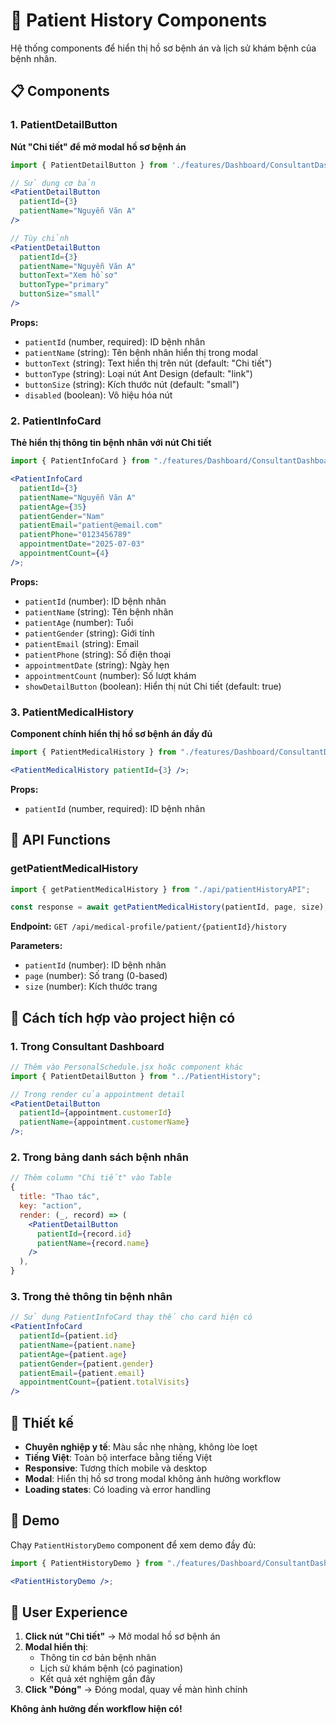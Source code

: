 # 🏥 Patient History Components

Hệ thống components để hiển thị hồ sơ bệnh án và lịch sử khám bệnh của bệnh nhân.

## 📋 Components

### 1. PatientDetailButton

**Nút "Chi tiết" để mở modal hồ sơ bệnh án**

```jsx
import { PatientDetailButton } from './features/Dashboard/ConsultantDashboard/PatientHistory';

// Sử dụng cơ bản
<PatientDetailButton
  patientId={3}
  patientName="Nguyễn Văn A"
/>

// Tùy chỉnh
<PatientDetailButton
  patientId={3}
  patientName="Nguyễn Văn A"
  buttonText="Xem hồ sơ"
  buttonType="primary"
  buttonSize="small"
/>
```

**Props:**

- `patientId` (number, required): ID bệnh nhân
- `patientName` (string): Tên bệnh nhân hiển thị trong modal
- `buttonText` (string): Text hiển thị trên nút (default: "Chi tiết")
- `buttonType` (string): Loại nút Ant Design (default: "link")
- `buttonSize` (string): Kích thước nút (default: "small")
- `disabled` (boolean): Vô hiệu hóa nút

### 2. PatientInfoCard

**Thẻ hiển thị thông tin bệnh nhân với nút Chi tiết**

```jsx
import { PatientInfoCard } from "./features/Dashboard/ConsultantDashboard/PatientHistory";

<PatientInfoCard
  patientId={3}
  patientName="Nguyễn Văn A"
  patientAge={35}
  patientGender="Nam"
  patientEmail="patient@email.com"
  patientPhone="0123456789"
  appointmentDate="2025-07-03"
  appointmentCount={4}
/>;
```

**Props:**

- `patientId` (number): ID bệnh nhân
- `patientName` (string): Tên bệnh nhân
- `patientAge` (number): Tuổi
- `patientGender` (string): Giới tính
- `patientEmail` (string): Email
- `patientPhone` (string): Số điện thoại
- `appointmentDate` (string): Ngày hẹn
- `appointmentCount` (number): Số lượt khám
- `showDetailButton` (boolean): Hiển thị nút Chi tiết (default: true)

### 3. PatientMedicalHistory

**Component chính hiển thị hồ sơ bệnh án đầy đủ**

```jsx
import { PatientMedicalHistory } from "./features/Dashboard/ConsultantDashboard/PatientHistory";

<PatientMedicalHistory patientId={3} />;
```

**Props:**

- `patientId` (number, required): ID bệnh nhân

## 🔧 API Functions

### getPatientMedicalHistory

```jsx
import { getPatientMedicalHistory } from "./api/patientHistoryAPI";

const response = await getPatientMedicalHistory(patientId, page, size);
```

**Endpoint:** `GET /api/medical-profile/patient/{patientId}/history`

**Parameters:**

- `patientId` (number): ID bệnh nhân
- `page` (number): Số trang (0-based)
- `size` (number): Kích thước trang

## 🎯 Cách tích hợp vào project hiện có

### 1. Trong Consultant Dashboard

```jsx
// Thêm vào PersonalSchedule.jsx hoặc component khác
import { PatientDetailButton } from "../PatientHistory";

// Trong render của appointment detail
<PatientDetailButton
  patientId={appointment.customerId}
  patientName={appointment.customerName}
/>;
```

### 2. Trong bảng danh sách bệnh nhân

```jsx
// Thêm column "Chi tiết" vào Table
{
  title: "Thao tác",
  key: "action",
  render: (_, record) => (
    <PatientDetailButton
      patientId={record.id}
      patientName={record.name}
    />
  ),
}
```

### 3. Trong thẻ thông tin bệnh nhân

```jsx
// Sử dụng PatientInfoCard thay thế cho card hiện có
<PatientInfoCard
  patientId={patient.id}
  patientName={patient.name}
  patientAge={patient.age}
  patientGender={patient.gender}
  patientEmail={patient.email}
  appointmentCount={patient.totalVisits}
/>
```

## 🎨 Thiết kế

- **Chuyên nghiệp y tế**: Màu sắc nhẹ nhàng, không lòe loẹt
- **Tiếng Việt**: Toàn bộ interface bằng tiếng Việt
- **Responsive**: Tương thích mobile và desktop
- **Modal**: Hiển thị hồ sơ trong modal không ảnh hưởng workflow
- **Loading states**: Có loading và error handling

## 🚀 Demo

Chạy `PatientHistoryDemo` component để xem demo đầy đủ:

```jsx
import { PatientHistoryDemo } from "./features/Dashboard/ConsultantDashboard/PatientHistory";

<PatientHistoryDemo />;
```

## 📱 User Experience

1. **Click nút "Chi tiết"** → Mở modal hồ sơ bệnh án
2. **Modal hiển thị**:
   - Thông tin cơ bản bệnh nhân
   - Lịch sử khám bệnh (có pagination)
   - Kết quả xét nghiệm gần đây
3. **Click "Đóng"** → Đóng modal, quay về màn hình chính

**Không ảnh hưởng đến workflow hiện có!**
